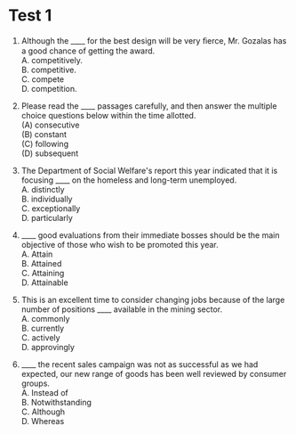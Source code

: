 # Test 1

1. Although the ____ for the best design will be very ﬁerce, Mr. Gozalas has a good chance of getting the award. </br>
A. competitively. </br>
B. competitive. </br>
C. compete </br>
D. competition. </br>

2. Please read the ____ passages carefully, and then answer the multiple choice questions below within the time allotted. </br>
(A) consecutive </br>
(B) constant </br>
(C) following </br>
(D) subsequent </br>

3. The Department of Social Welfare's report this year indicated that it is focusing ____ on the homeless and long-term unemployed. </br>
A. distinctly </br>
B. individually </br>
C. exceptionally </br>
D. particularly </br>

4. ____ good evaluations from their immediate bosses should be the main objective of those who wish to be promoted this year. </br>
A. Attain </br>
B. Attained </br>
C. Attaining </br>
D. Attainable </br>

5. This is an excellent time to consider changing jobs because of the large number of positions ____ available in the mining sector. </br>
A. commonly </br>
B. currently </br>
C. actively </br>
D. approvingly </br>

6. ____ the recent sales campaign was not as successful as we had expected, our new range of goods has been well reviewed by consumer groups. </br>
A. Instead of </br>
B. Notwithstanding </br>
C. Although </br>
D. Whereas </br>

